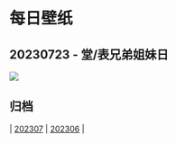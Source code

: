 # 每日壁纸

## 20230723 - 堂/表兄弟姐妹日

![](https://www.bing.com/th?id=OHR.ZebraCousins_ZH-CN8159888859_UHD.jpg)

## 归档

| [202307](/202307/README.MD)
| [202306](/202306/README.MD)
|